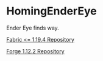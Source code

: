 # HomingEnderEye
Ender Eye finds way.

[Fabric <= 1.19.4 Repository](https://github.com/DragonsPlusMinecraft/HomingEnderEye-Fabric)

[Forge 1.12.2 Repository](https://github.com/DragonsPlusMinecraft/HomingEnderEye-1.12.2)
